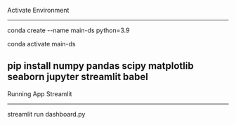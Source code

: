 Activate Environment

-----------------------------------------

conda create --name main-ds python=3.9

conda activate main-ds

pip install numpy pandas scipy matplotlib seaborn jupyter streamlit babel
------------------------------------------------------------------------------------------



Running App Streamlit

------------------------------------------

streamlit run dashboard.py
